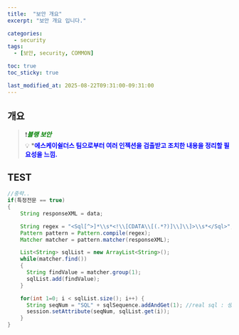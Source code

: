 ```yaml
---
title:  "보안 개요"
excerpt: "보안 개요 입니다."

categories:
  - security
tags:
  - [보안, security, COMMON]

toc: true
toc_sticky: true

last_modified_at: 2025-08-22T09:31:00-09:31:00
---
```



## 개요
> ❗<span style='color:green'>***블랭 보안***</span>  
> 💡 *<span style='color:blue'>**에스케이쉴더스 팀으로부터 여러 인젝션을 검출받고 조치한 내용을 정리할 필요성을 느낌.**</span> 




## TEST

```java
//중략..
if(특정전문 == true) 
{
    String responseXML = data;

    String regex = "<Sql[^>]*\\s*<!\\[CDATA\\[(.*?)]\\]\\]>\\s*</Sql>";
    Pattern pattern = Pattern.compile(regex);
    Matcher matcher = pattern.matcher(responseXML);

    List<String> sqlList = new ArrayList<String>();
    while(matcher.find()) 
    {
      String findValue = matcher.group(1);
      sqlList.add(findValue);
    }

    for(int 1=0; i < sqlList.size(); i++) {
      String seqNum = "SQL" + sqlSequence.addAndGet(1); //real sql : 생성 했던 시퀀스
      session.setAttribute(seqNum, sqlList.get(i));
    }
}

```